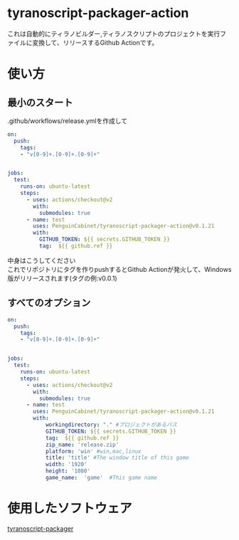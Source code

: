 # tyranoscript-packager-action
これは自動的にティラノビルダー,ティラノスクリプトのプロジェクトを実行ファイルに変換して、リリースするGithub Actionです。  

# 使い方

## 最小のスタート
.github/workflows/release.ymlを作成して
```yml
on:
  push:
    tags:
    - "v[0-9]+.[0-9]+.[0-9]+"


jobs:
  test:
    runs-on: ubuntu-latest
    steps:
      - uses: actions/checkout@v2
        with:
          submodules: true  
      - name: test
        uses: PenguinCabinet/tyranoscript-packager-action@v0.1.21
        with:
          GITHUB_TOKEN: ${{ secrets.GITHUB_TOKEN }}
          tag:  ${{ github.ref }}
```
中身はこうしてください  
これでリポジトリにタグを作りpushするとGithub Actionが発火して、Windows版がリリースされます(タグの例:v0.0.1)  

## すべてのオプション
```yml
on:
  push:
    tags:
    - "v[0-9]+.[0-9]+.[0-9]+"


jobs:
  test:
    runs-on: ubuntu-latest
    steps:
      - uses: actions/checkout@v2
        with:
          submodules: true  
      - name: test
        uses: PenguinCabinet/tyranoscript-packager-action@v0.1.21
        with:
            workingdirectory: "." #プロジェクトがあるパス
            GITHUB_TOKEN: ${{ secrets.GITHUB_TOKEN }}
            tag:  ${{ github.ref }}
            zip_name: 'release.zip'
            platform: 'win' #win,mac,linux
            title: 'title' #The window title of this game 
            width: '1920' 
            height: '1080' 
            game_name:  'game'  #This game name
```


# 使用したソフトウェア
[tyranoscript-packager](https://github.com/fuji44/tyranoscript-packager)

